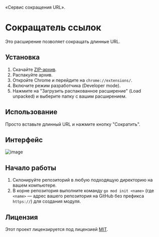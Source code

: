 «Сервис сокращения URL».

# Сокращатель ссылок

Это расширение позволяет сокращать длинные URL.

## Установка

1. Скачайте [ZIP-архив](https://github.com/gusevgrishaem1/url-shortener/archive/refs/heads/main.zip).
2. Распакуйте архив.
3. Откройте Chrome и перейдите на `chrome://extensions/`.
4. Включите режим разработчика (Developer mode).
5. Нажмите на "Загрузить распакованное расширение" (Load unpacked) и выберите папку с вашим расширением.

## Использование

Просто вставьте длинный URL и нажмите кнопку "Сократить".

## Интерфейс

![image](https://github.com/user-attachments/assets/5b9418be-ae1f-455d-8f26-f68cbfdc15e0)


## Начало работы

1. Склонируйте репозиторий в любую подходящую директорию на вашем компьютере.
2. В корне репозитория выполните команду `go mod init <name>` (где `<name>` — адрес вашего репозитория на GitHub без префикса `https://`) для создания модуля.

## Лицензия

Этот проект лицензируется под лицензией [MIT](LICENSE).
